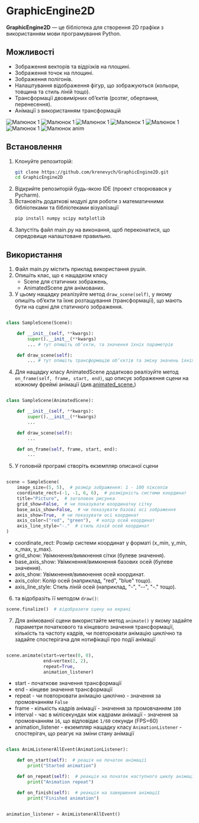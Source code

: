 # GraphicEngine2D

**GraphicEngine2D** — це бібліотека для створення 2D графіки з використанням мови програмування Python.

## Можливості

- Зображення векторів та відрізків на площині.
- Зображення точок на площині.
- Зображення полігонів.
- Налаштування відображення фігур, що зображуються (кольори, товщина та стиль ліній тощо).
- Трансформації двовимірних обʼєктів (розтяг, обертання, перенесення).
- Анімації з використанням трансформацій

![Малюнок 1](images/img1.png)
![Малюнок 1](images/img2.png)
![Малюнок 1](images/img3.png)
![Малюнок 1](images/img6.png)
![Малюнок 1](images/img4.png)
![Малюнок 1](images/img5.png)
![Малюнок anim](images/animation.gif)

## Встановлення

1. Клонуйте репозиторій:
   ```bash
   git clone https://github.com/krenevych/GraphicEngine2D.git
   cd GraphicEngine2D
   ```
2. Відкрийте репозиторій будь-якою IDE (проект створювався у Pycharm).
3. Встановіть додаткові модулі для роботи з математичними бібліотеками та бібліотеками візуалізації
   ```bash
   pip install numpy scipy matplotlib
   ```
4. Запустіть файл main.py на виконання, щоб переконатися, що середовище налаштоване правильно.

## Використання

1. Файл main.py містить приклад використання рушія.
2. Опишіть клас, що є нащадком класу
    - Scene для статичних зображень,
    - AnimatedScene для анімованих.
3. У цьому нащадку реалізуйте метод `draw_scene(self)`, у якому опишіть обʼєкти та їхнє розтащування (трансформації), що
   мають бути на сцені для статичного зображення.

```python

class SampleScene(Scene):

    def __init__(self, **kwargs):
        super().__init__(**kwargs)
        ... # тут опишіть обʼєкти, та значення їхніх параметрів

    def draw_scene(self):
        ... # тут опишіть трансформацію обʼєктів та зміну значень їхніх параметрів

```

4. Для нащадку класу AnimatedScene додатково реалізуйте метод `on_frame(self, frame, start, end)`, що описує зображення
   сцени на кожному фреймі анімації (див.[animated_scene.](src/samples/anim/animated_scene.py))

```python

class SampleScene(AnimatedScene):

    def __init__(self, **kwargs):
        super().__init__(**kwargs)
        ...

    def draw_scene(self):
        ...

    def on_frame(self, frame, start, end):
        ...


```

5. У головній програмі створіть екземпляр описаної сцени

```python

scene = SampleScene(
    image_size=(5, 5),  # розмір зображення: 1 - 100 пікселів
    coordinate_rect=(-1, -1, 6, 6),  # розмірність системи координат
    title="Picture",  # заголовок рисунка
    grid_show=False,  # чи показувати координатну сітку
    base_axis_show=False,  # чи показувати базові осі зображення
    axis_show=True,  # чи показувати осі координат
    axis_color=("red", "green"),  # колір осей координат
    axis_line_style="-."  # стиль ліній осей координат
)

```

- coordinate_rect: Розмір системи координат у форматі (x_min, y_min, x_max, y_max).
- grid_show: Увімкнення/вимкнення сітки (булеве значення).
- base_axis_show: Увімкнення/вимкнення базових осей (булеве значення).
- axis_show: Увімкнення/вимкнення осей координат.
- axis_color: Колір осей (наприклад, "red", "blue" тощо).
- axis_line_style: Стиль ліній осей (наприклад, "-", "--", "-." тощо).


6. та відобразіть її методом `draw()`:

```python
scene.finalize()  # відобразити сцену на екрані
```

7. Для анімованої сцени використайте метод `animate()` у якому задайте параметри початкового та кінцевого значення
   трансформації, кількість та частоту кадрів, чи повторювати анімацію циклічно та задайте спостерігача для нотифікації про події анімації

```python

scene.animate(start=vertex(0, 0),
              end=vertex(2, 2),
              repeat=True,
              animation_listener)

```

- start - початкове значення трансформації
- end - кінцеве значення трансформації
- repeat - чи повторювати анімацію циклічно - значення за промовчанням `False`
- frame - кількість кадрів анімації - значення за промовчанням `100`
- interval - час в мілісекундах між кадрами анімації - значення за промовчанням `16`, що відповідає `1/60` секунди (FPS=60)
- animation_listener - екземпляр нащадку класу `AnimationListener` - спостерігач, що реагує на зміни стану анімації

```python

class AnimListenerAllEvent(AnimationListener):

    def on_start(self):  # реація на початок анімації
        print("Started animation")

    def on_repeat(self):  # реакція на початок наступного циклу анімації, при циклічній анімації
        print("Animation repeat")

    def on_finish(self):  # реакція на завершення анімації
        print("Finished animation")


animation_listener = AnimListenerAllEvent()

```